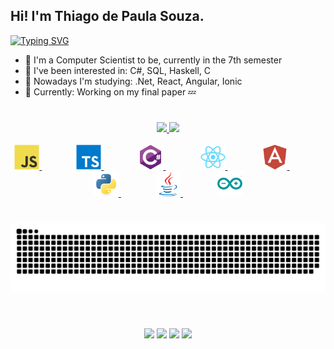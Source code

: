 ## Hi! I'm Thiago de Paula Souza.
[![Typing SVG](https://readme-typing-svg.herokuapp.com?font=Fira+Code&duration=3000&pause=1000&width=480&lines=Howdy!+I'm+Thiago+de+Paula+Souza+%F0%9F%91%8B;I'm+a+Intern+FullStack+Developer+%F0%9F%92%80%F0%9F%A6%86;I'm+working+with+Angular+and+Dotnet+%F0%9F%8D%B7%F0%9F%97%BF;%F0%9F%A7%AA+I'm+a+Computer+Scientist+to+be+%F0%9F%92%A4)](https://git.io/typing-svg)

- 🌱 I'm a Computer Scientist to be, currently in the 7th semester
- 💙 I've been interested in: C#, SQL, Haskell, C
- 🎯 Nowadays I'm studying: .Net, React, Angular, Ionic
- 🧱 Currently: Working on my final paper 💤
#

<div align="center">
  <a href="https://github.com/ThiagodePaulaSouza">
  <img height="180em" src="https://github-readme-stats.vercel.app/api?username=ThiagodePaulaSouza&show_icons=true&theme=tokyonight&include_all_commits=true&count_private=true"/>
  <img height="180em" src="https://github-readme-stats.vercel.app/api/top-langs/?username=ThiagodePaulaSouza&layout=compact&langs_count=16&theme=tokyonight"/>
</div>

<div align="center">
  <br>
  <a href="https://github.com/ThiagodePaulaSouza/learning-javascript" target="_blank">
    <img height="40" src="https://raw.githubusercontent.com/devicons/devicon/master/icons/javascript/javascript-original.svg">
  </a>
  &nbsp;&nbsp;&nbsp;&nbsp;&nbsp;&nbsp;&nbsp;&nbsp;&nbsp;&nbsp;&nbsp;&nbsp;&nbsp;
  <a href="https://github.com/ThiagodePaulaSouza/learning-javascript" target="_blank">
    <img height="40" src="https://raw.githubusercontent.com/devicons/devicon/master/icons/typescript/typescript-original.svg">
  </a>
  &nbsp;&nbsp;&nbsp;&nbsp;&nbsp;&nbsp;&nbsp;&nbsp;&nbsp;&nbsp;&nbsp;&nbsp;&nbsp;
  <a href="https://github.com/ThiagodePaulaSouza/learning-csharp" target="_blank">
    <img height="40" src="https://raw.githubusercontent.com/devicons/devicon/master/icons/csharp/csharp-original.svg">
  </a>
  &nbsp;&nbsp;&nbsp;&nbsp;&nbsp;&nbsp;&nbsp;&nbsp;&nbsp;&nbsp;&nbsp;&nbsp;&nbsp;
  <a href="https://github.com/ThiagodePaulaSouza/learning-react" target="_blank">
    <img height="40" src="https://raw.githubusercontent.com/devicons/devicon/master/icons/react/react-original.svg">
  </a>
  &nbsp;&nbsp;&nbsp;&nbsp;&nbsp;&nbsp;&nbsp;&nbsp;&nbsp;&nbsp;&nbsp;&nbsp;&nbsp;
  <a href="https://github.com/ThiagodePaulaSouza/learning-angular" target="_blank">
    <img height="40" src="https://raw.githubusercontent.com/devicons/devicon/master/icons/angularjs/angularjs-plain.svg">
  </a>
  &nbsp;&nbsp;&nbsp;&nbsp;&nbsp;&nbsp;&nbsp;&nbsp;&nbsp;&nbsp;&nbsp;&nbsp;&nbsp;
  <a href="https://github.com/ThiagodePaulaSouza/learning-python" target="_blank">
    <img height="40" src="https://raw.githubusercontent.com/devicons/devicon/master/icons/python/python-original.svg">
  </a>
  &nbsp;&nbsp;&nbsp;&nbsp;&nbsp;&nbsp;&nbsp;&nbsp;&nbsp;&nbsp;&nbsp;&nbsp;&nbsp;
  <a href="https://github.com/ThiagodePaulaSouza/learning-java" target="_blank">
    <img height="40" src="https://raw.githubusercontent.com/devicons/devicon/master/icons/java/java-original.svg">
  </a>  
  &nbsp;&nbsp;&nbsp;&nbsp;&nbsp;&nbsp;&nbsp;&nbsp;&nbsp;&nbsp;&nbsp;&nbsp;&nbsp;
  <a href="https://github.com/ThiagodePaulaSouza/tcc-etec" target="_blank">
    <img height="40" src="https://raw.githubusercontent.com/devicons/devicon/master/icons/arduino/arduino-original.svg">
  </a>
</div>
  
  #
![Snake animation](https://github.com/ThiagodePaulaSouza/ThiagodePaulaSouza/blob/output/github-contribution-grid-snake.svg)
  
#
<p align="center">
    <br>
    <a href="https://github.com/ThiagodePaulaSouza/ThiagodePaulaSouza">
      <img src="https://img.shields.io/badge/github-%23100000.svg?&style=for-the-badge&logo=github&logoColor=white"></a>
    <a href="https://www.linkedin.com/in/thiagodepaulasouza/" target="_blank">
      <img src="https://img.shields.io/badge/LinkedIn-0077B5?style=for-the-badge&logo=linkedin&logoColor=white"></a>
    <a href="mailto:thiagodepaulasouza@gmail.com" target"">
      <img src="https://img.shields.io/badge/Gmail-D14836?style=for-the-badge&logo=gmail&logoColor=white"></a>
    <a href="https://stackoverflow.com/users/16158910/thiago-souza" target"_blank">
      <img src="https://img.shields.io/badge/stack%20overflow-FE7A16?logo=stack-overflow&logoColor=white&style=for-the-badge"></a>
</p>
